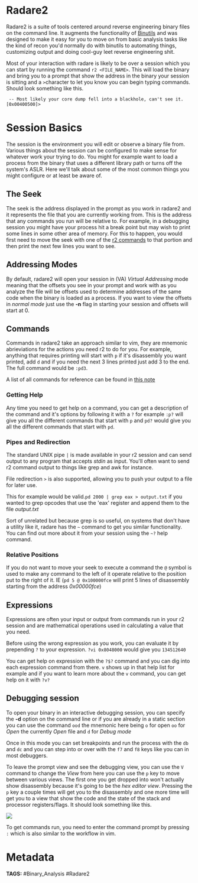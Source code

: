 # Radare2
Radare2 is a suite of tools centered around reverse engineering binary files on the command line. It augments the functionality of [Binutils](Binutils.md) and was designed to make it easy for you to move on from basic analysis tasks like the kind of recon you'd normally do with binutils to automating things, customizing output and doing cool-guy leet reverse engineering shit.

Most of your interaction with radare is likely to be over a session which you can start by running the command ```r2 <FILE_NAME>```. This will load the binary and bring you to a prompt that show the address in the binary your session is sitting and a ```>```character to let you know you can begin typing commands. Should look something like this. 
```output
 -- Most likely your core dump fell into a blackhole, can't see it.
[0x00400500]>
```
# Session Basics
The session is the environment you will edit or observe a binary file from. Various things about the session can be configured to make sense for whatever work your trying to do. You might for example want to load a process from the binary that uses a different library path or turns off the system's ASLR. Here we'll talk about some of the most common things you might configure or at least be aware of.

## The Seek
The seek is the address displayed in the prompt as you work in radare2 and it represents the file that you are currently working from. This is the address that any commands you run will be relative to. For example, in a debugging session you might have your process hit a break point but may wish to print some lines in some other area of memory. For this to happen, you would first need to move the seek with one of the [r2 commands](r2%20commands.md#Seek%20Commands) to that portion and then print the next few lines you want to see.

## Addressing Modes
By default, radare2 will open your session in (VA) _Virtual Addressing_ mode meaning that the offsets you see in your prompt and work with as you analyze the file will be offsets used to determine addresses of the same code when the binary is loaded as a process. If you want to view the offsets in _normal mode_ just use the **-n** flag in starting your session and offsets will start at 0.

## Commands
Commands in radare2 take an approach similar to vim, they are mnemonic abrieviations for the actions you need r2 to do for you. For example, anything that requires printing will start with `p` if it's disassembly you want printed, add `d` and if you need the next 3 lines printed just add 3 to the end. The full command would be `:pd3`.

A list of all commands for reference can be found in [this note](r2%20commands.md)

### Getting Help
Any time you need to get help on a command, you can get a description of the command and it's options by following it with a `?` for example `:p?` will give you all the different commands that start with `p` and `pd?` would give you all the different commands that start with `pd`.

### Pipes and Redirection
The standard UNIX pipe `|` is made available in your r2 session and can send output to any program that accepts _stdin_ as input. You'll often want to send r2 command output to things like grep and awk for instance.

File redirection `>` is also supported, allowing you to push your output to a file for later use.

This for example would be valid.`pd 2000 | grep eax > output.txt` 
if you wanted to grep opcodes that use the 'eax' register and append them to the file _output.txt_

Sort of unrelated but because grep is so useful, on systems that don't have a utility like it, radare has the `~` command to get you similar functionality. You can find out more about it from your session using the `~?` help command.

### Relative Positions
If you do not want to move your seek to execute a command the `@` symbol is used to make any command to the left of it operate relative to the position put to the right of it. IE (`pd 5 @ 0x100000fce` will print 5 lines of disassembly starting from the address _0x00000fce_)

## Expressions
Expressions are often your input or output from commands run in your r2 session and are mathematical operations used in calculating a value that you need.

Before using the wrong expression as you work, you can evaluate it by prepending `?` to your expression. ```?vi 0x8048000``` would give you ```134512640```

You can get help on expression with the `?$?` command and you can dig into each expression command from there. `v` shows up in that help list for example and if you want to learn more about the `v` command, you can get help on it with `?v?`

## Debugging session
To open your binary in an interactive debugging session, you can specify the **-d** option on the command line or if you are already in a static section you can use the command `ood` the mnemonic here being `o` for open `oo` for _Open_ the currently _Open_ file and `d` for _Debug mode_

Once in this mode you can set breakpoints and run the process with the `db` and `dc` and you can step into or over with the `f7` and `f8` keys like you can in most debuggers.

To leave the prompt view and see the debugging view, you can use the `V` command to change the _View_ from here you can use the `p` key to move between various views. The first one you get dropped into won't actually show disassembly because it's going to be the _hex editor view_. Pressing the `p` key a couple times will get you to the disassembly and one more time will get you to a view that show the code and the state of the stack and processor registers/flags. It should look something like this.

![](Pasted%20image%2020210923125705.png)

To get commands run, you need to enter the command prompt by pressing `:` which is also similar to the workflow in vim.

# Metadata
**TAGS:** #Binary_Analysis #Radare2